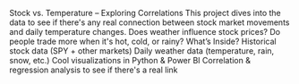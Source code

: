  Stock vs. Temperature – Exploring Correlations
 This project dives into the data to see if there's any real connection between stock market movements and daily temperature changes.
Does weather influence stock prices?
Do people trade more when it's hot, cold, or rainy?
What’s Inside?
 Historical stock data (SPY + other markets)
Daily weather data (temperature, rain, snow, etc.)
 Cool visualizations in Python & Power BI
 Correlation & regression analysis to see if there's a real link
